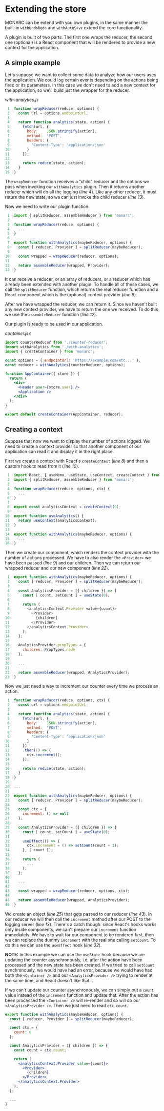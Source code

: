 # Extending the store

MONARC can be extend with you own plugins, in the same manner the built-in `withUndoRedo` and `withAutoSave` extend the core functionality.

A plugin is built of two parts. The first one wraps the reducer, the second one (optional) is a React component that will be rendered to provide a new context for the application.

## A simple example

Let's suppose we want to collect some data to analyze how our users uses the application. We could log certain events depending on the actions being fired or its parameters. In this case we don't need to add a new context for the application, so we'll build just the wrapper for the reducer.

*with-analytics.js*
```js
 1  function wrapReducer(reduce, options) {
 2    const url = options.endpointUrl;
 3
 4    return function analytics(state, action) {
 5      fetch(url, {
 6        body:    JSON.stringify(action),
 7        method:  'POST',
 8        headers: {
 9          'Content-Type': 'application/json'
10        }
11      });
12
13      return reduce(state, action);
14    }
15  }
```

The `wrapReducer` function receives a "child" reducer and the options we pass when invoking our `withAnalytics` plugin. Then it returns another reducer which will do all the logging (*line 4*). Like any other reducer, it must return the new state, so we can just invoke the child reducer (*line 13*).

Now we need to write our plugin function.

```js
 1  import { splitReducer, assembleReducer } from 'monarc';
 2
 3  function wrapReducer(reduce, options) {
 4    ...
 5  }
 6
 7  export function withAnalytics(maybeReducer, options) {
 8    const [ reducer, Provider ] = splitReducer(maybeReducer);
 9
10    const wrapped = wrapReducer(reducer, options);
11
12    return assembleReducer(wrapped, Provider);
13  }
```

It can receive a reducer, or an array of reducers, or a reducer which has already been extended with another plugin. To handle all of these cases, we call the `splitReducer` function, which returns the real reducer function and a React component which is the (optional) context provider (*line 8*).

After we have wrapped the reducer, we can return it. Since we haven't built any new context provider, we have to return the one we received. To do this we use the `assembleReducer` function (*line 12*).

Our plugin is ready to be used in our application.

*container.jsx*
```jsx
import counterReducer from './counter-reducer';
import withAnalytics from './with-analytics';
import { createContainer } from 'monarc';

const options = { endpointUrl: 'https://example.com/etc...' };
const reducer = withAnalytics(counterReducer, options);

function AppContainer({ store }) {
  return (
    <div>
      <Header user={store.user} />
      <Application />
    </div>
  );
}

export default createContainer(AppContainer, reducer);
```

## Creating a context

Suppose that now we want to display the number of actions logged. We need to create a context provider so that another component of our application can read it and display it in the right place.

First we create a context with React's `createContext` (*line 8*) and then a custom hook to read from it (*line 10*).

```jsx
 1  import React, { useMemo, useState, useContext, createContext } from 'react';
 2  import { splitReducer, assembleReducer } from 'monarc';
 3
 4  function wrapReducer(reduce, options, ctx) {
 5    ...
 6  }
 7
 8  export const analyticsContext = createContext(0);
 9
10  export function useAnalytics() {
11    return useContext(analyticsContext);
12  }
13
14  export function withAnalytics(maybeReducer, options) {
15    ...
16  }
```

Then we create our component, which renders the context provider with the number of actions processed. We have to also render the `<Provider>` we have been passed (*line 9*) and our children. Then we can return our wrapped reducer and our new component (*line 22*).

```jsx
 1  export function withAnalytics(maybeReducer, options) {
 2    const [ reducer, Provider ] = splitReducer(maybeReducer);
 3
 4    const AnalyticsProvider = ({ children }) => {
 5      const [ count, setCount ] = useState(0);
 6
 7      return (
 8        <analyticsContext.Provider value={count}>
 9          <Provider>
10            {children}
11          </Provider>
12        </analyticsContext.Provider>
13      );
14    };
15
16    AnalyticsProvider.propTypes = {
17      children: PropTypes.node
18    };
19
20    ...
21
22    return assembleReducer(wrapped, AnalyticsProvider);
23  }
```

Now we just need a way to increment our counter every time we process an action.

```jsx
 1  function wrapReducer(reduce, options, ctx) {
 2    const url = options.endpointUrl;
 3
 4    return function analytics(state, action) {
 5      fetch(url, {
 6        body:    JSON.stringify(action),
 7        method:  'POST',
 8        headers: {
 9          'Content-Type': 'application/json'
10        }
11      })
12      .then(() => {
13        ctx.increment();
14      });
15
16      return reduce(state, action);
17    }
18  }
19
20  ...
21
22  export function withAnalytics(maybeReducer, options) {
23    const [ reducer, Provider ] = splitReducer(maybeReducer);
24
25    const ctx = {
26      increment: () => null
27    };
28
29    const AnalyticsProvider = ({ children }) => {
30      const [ count, setCount ] = useState(0);
31
32      useEffect(() => {
33        ctx.increment = () => setCount(count + 1);
34      }, [ count ]);
35
36      return (
37        ...
38      );
39    };
40
41    ...
42
43    const wrapped = wrapReducer(reducer, options, ctx);
44
45    return assembleReducer(wrapped, AnalyticsProvider);
46  }
```

We create an object (*line 25*) that gets passed to our reducer (*line 43*). In our reducer we will then call the `increment` method after our POST to the logging server (*line 13*). There's a catch though: since React's hooks works only inside components, we can't prepare our `increment` function immediately. We have to wait for our component to be rendered first, then we can replace the dummy `increment` with the real one calling `setCount`. To do this we can use the `useEffect` hook (*line 32*).

**NOTE:** In this example we can use the `useState` hook because we are updating the counter asynchronously, i.e. after the action have been processed and the new state has been created. If we tried to call `setCount` synchronously, we would have had an error, because we would have had both the `<Container />` and our `<AnalyticsProvider />` trying to render at the same time, and React doesn't like that...

If we can't update our counter asynchronously, we can simply put a `count` value instead of the `increment` function and update that. After the action has been processed the `<Container />` will re-render and so will do our `<AnalyticsProvider />`. Then we just need to read `ctx.count`.

```jsx
export function withAnalytics(maybeReducer, options) {
  const [ reducer, Provider ] = splitReducer(maybeReducer);

  const ctx = {
    count: 0
  };

  const AnalyticsProvider = ({ children }) => {
    const count = ctx.count;

    return (
      <analyticsContext.Provider value={count}>
        <Provider>
          {children}
        </Provider>
      </analyticsContext.Provider>
    );
  };

  ...
}
```
